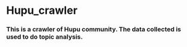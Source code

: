 # Hupu_crawler
### This is a crawler of Hupu community. The data collected is used to do topic analysis.
